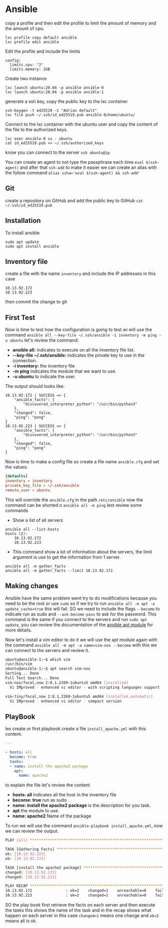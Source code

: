 # Ansible

copy a profile and then edit the profile to limit the amount of memory and the amount of cpu.
```
lxc profile copy default ansible 
lxc profile edit ansible 
``` 
Edit the profile and include the limits
```
config: 
  limits.cpu: "2"
  limits.memory: 2GB
```
Create two instance 
```
lxc launch ubuntu:20.04 -p ansible ansible-0
lxc launch ubuntu:20.04 -p ansible ansible-1
```
generate a ssh key, copy the public key to the lxc container 
```
ssh-keygen -t ed25519 -C "Adrian default"
lxc file push ~/.ssh/id_ed25519.pub ansible-0/home/ubuntu/
```
Connect to the lxc container with the ubuntu user and copy the content of the file to the authorized keys.
```
lxc exec ansible-0 su - ubuntu
cat id_ed25519.pub >> ~/.ssh/authorized_keys
```
know you can connect to the server `ssh ubuntu@ip`

You can create an agent to not type the passphrase each time `eval $(ssh-agent)` and after that `ssh-add` to make it easier we can create an alias with the follow command `alias ssha='eval $(ssh-agent) && ssh-add'` 

## Git

create a repository on GitHub and add the public key to GitHub `cat  ~/.ssh/id_ed25519.pub` 

## Installation

To install ansible 
```
sudo apt update
sudo apt install ansible
```
## Inventory file

create a file with the name `inventory` and include the IP addresses in this case 
```
10.13.92.172
10.13.92.223
```
then commit the change to git 

## First Test
Now is time to test how the configuration is going to test wi will use the command `ansible all --key-file ~/.ssh/ansible -i inventory -m ping -u ubuntu` let's review the command:
* **ansible all:** indicates to execute on all the inventory file list.
* **--key-file ~/.ssh/ansible:** indicates the private key to use in the connection.
* **-i inventory:** the inventory file
* **-m ping** indicates the module that we want to use.
* **-u ubuntu** to indicate the user.

The output should looks like:
```shell
10.13.92.172 | SUCCESS => {
    "ansible_facts": {
        "discovered_interpreter_python": "/usr/bin/python3"
    },
    "changed": false,
    "ping": "pong"
}
10.13.92.223 | SUCCESS => {
    "ansible_facts": {
        "discovered_interpreter_python": "/usr/bin/python3"
    },
    "changed": false,
    "ping": "pong"
}
``` 
Now is time to make a config file so create a file name `ansible.cfg` and set the values:
```conf
[defaults]
inventory = inventory
private_key_file = ~/.ssh/ansible
remote_user = ubuntu
```
This will override the `ansible.cfg` in the path `/etc/ansible` now the command can be shorted o `ansible all -m ping` lest review some commands

* Show a list of all servers
```
ansible all --list-hosts
hosts (2):
    10.13.92.172
    10.13.92.223
```
* This command show a lot of information about the servers, the limit argument is use to get the information from 1 server. 
```
ansible all -m gather_facts
ansible all -m gather_facts --limit 10.13.92.172
```

## Making changes
Ansible have the same problem went try to do modifications because you need to be the root or use `sudo` so if we try to run `ansible all -m apt -a update_cache=true` this will fail. SO we need to include the flags `--become` to indicate run as sudo and `--ask-become-pass` to ask for the password. This command is the same if you connect to the servers and run `sudo apt update`, you can review the documentation of the [ansible apt module](https://docs.ansible.com/ansible/latest/collections/ansible/builtin/apt_module.html) for more details. 

Now let's install a vim editor to do it we will use the apt module again with the command `ansible all -m apt -a name=vim-nox --become` with this we can connect to the servers and review it.
```bash
ubuntu@ansible-1:~$ which vim
/usr/bin/vim
ubuntu@ansible-1:~$ apt search vim-nox
Sorting... Done
Full Text Search... Done
vim-nox/focal,now 2:8.1.2269-1ubuntu5 amd64 [installed]
  Vi IMproved - enhanced vi editor - with scripting languages support

vim-tiny/focal,now 2:8.1.2269-1ubuntu5 amd64 [installed,automatic]
  Vi IMproved - enhanced vi editor - compact version
```
## PlayBook
les create or first playbook create a file `install_apache.yml` with this content.
```yml
---

- hosts: all
  become: true
  tasks:
  - name: install the apache2 package
    apt:
      name: apache2
```
to explain the file let's review the content
* **hosts: all** indicates all the host in the inventory file
* **become: true** run as sudo
* **name: install the apache2 package** is the description for you task.
* **apt** the module to use.
* **name: apache2** Name of the package

To run we will use the command `ansible-playbook install_apache.yml`, now we can review the output.
```bash
PLAY [all] **********************************************************************

TASK [Gathering Facts] **********************************************************
ok: [10.13.92.223]
ok: [10.13.92.172]

TASK [install the apache2 package] **********************************************
changed: [10.13.92.172]
changed: [10.13.92.223]

PLAY RECAP **********************************************************************
10.13.92.172               : ok=2    changed=1    unreachable=0    failed=0    skipped=0    rescued=0    ignored=0   
10.13.92.223               : ok=2    changed=1    unreachable=0    failed=0    skipped=0    rescued=0    ignored=0
```
SO the play book first retrieve the facts on each server and then execute the tasks this shows the name of the task and in the recap shows what happen on each server in this case `changed=1` means one change and `ok=2` means all is ok.